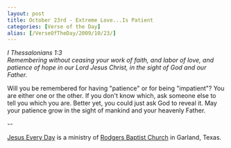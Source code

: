 ```yaml
---
layout: post
title: October 23rd - Extreme Love...Is Patient
categories: [Verse of the Day]
alias: [/VerseOfTheDay/2009/10/23/]
---
```


_I Thessalonians 1:3  
Remembering without ceasing your work of faith, and labor of love,
and patience of hope in our Lord Jesus Christ, in the sight of God
and our Father._

Will you be remembered for having "patience" or for being
"impatient"? You are either one or the other. If you don't know
which, ask someone else to tell you which you are. Better yet, you
could just ask God to reveal it. May your patience grow in the sight
of mankind and your heavenly Father.

 --

<a href=http://jesuseveryday.net>Jesus Every Day</a> is a ministry of <a href=http://rodgersbaptist.net>Rodgers Baptist Church</a> in Garland, Texas.

